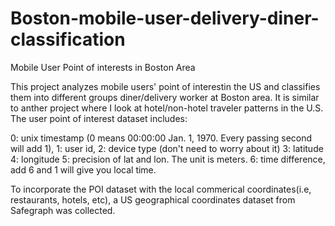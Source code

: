 # Boston-mobile-user-delivery-diner-classification
Mobile User Point of interests in Boston Area

This project analyzes mobile users' point of interestin the US and classifies them into different groups diner/delivery worker at Boston area. It is similar to anther project where I look at hotel/non-hotel traveler patterns in the U.S. The user point of interest dataset includes:

0: unix timestamp (0 means 00:00:00 Jan. 1, 1970. Every passing second will add 1),
1: user id,
2: device type (don't need to worry about it)
3: latitude
4: longitude
5: precision of lat and lon. The unit is meters.
6: time difference, add 6 and 1 will give you local time.

To incorporate the POI dataset with the local commerical coordinates(i.e, restaurants, hotels, etc), a US geographical coordinates dataset from Safegraph was collected.
